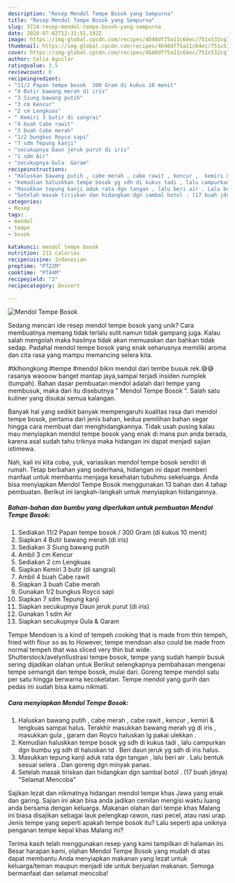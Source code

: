 ```yaml
---
description: "Resep Mendol Tempe Bosok yang Sempurna"
title: "Resep Mendol Tempe Bosok yang Sempurna"
slug: 3724-resep-mendol-tempe-bosok-yang-sempurna
date: 2020-07-02T12:31:51.192Z
image: https://img-global.cpcdn.com/recipes/4b48df75a11c64ec/751x532cq70/mendol-tempe-bosok-foto-resep-utama.jpg
thumbnail: https://img-global.cpcdn.com/recipes/4b48df75a11c64ec/751x532cq70/mendol-tempe-bosok-foto-resep-utama.jpg
cover: https://img-global.cpcdn.com/recipes/4b48df75a11c64ec/751x532cq70/mendol-tempe-bosok-foto-resep-utama.jpg
author: Celia Aguilar
ratingvalue: 3.5
reviewcount: 6
recipeingredient:
- "11/2 Papan tempe bosok  300 Gram di kukus 10 menit"
- "4 Butir bawang merah di iris"
- "3 Siung bawang putih"
- "3 cm Kencur"
- "2 cm Lengkuas"
- " Kemiri 3 butir di sangrai"
- "4 buah Cabe rawit"
- "3 buah Cabe merah"
- "1/2 bungkus Royco sapi"
- "7 sdm Tepung kanji"
- "secukupnya Daun jeruk purut di iris"
- "1 sdm Air"
- "secukupnya Gula  Garam"
recipeinstructions:
- "Haluskan bawang putih , cabe merah , cabe rawit , kencur ,  kemiri &amp; lengkuas sampai halus. Terakhir masukkan bawang merah yg di iris , masukkan gula , garam dan Royco haluskan lg pakai ulekkan ."
- "Kemudian haluskkan tempe bosok yg sdh di kukus tadi , lalu campurkan dgn bumbu yg sdh di haluskan td . Beri daun jeruk yg sdh di iris halus."
- "Masukkan tepung kanji aduk rata dgn tangan , lalu beri air . Lalu bentuk sesuai selera . Dan goreng dgn minyak panas."
- "Setelah masak tiriskan dan hidangkan dgn sambal botol . (17 buah jdnya) &#34;Selamat Mencoba&#34;"
categories:
- Resep
tags:
- mendol
- tempe
- bosok

katakunci: mendol tempe bosok 
nutrition: 211 calories
recipecuisine: Indonesian
preptime: "PT22M"
cooktime: "PT44M"
recipeyield: "2"
recipecategory: Dessert

---
```



![Mendol Tempe Bosok](https://img-global.cpcdn.com/recipes/4b48df75a11c64ec/751x532cq70/mendol-tempe-bosok-foto-resep-utama.jpg)

Sedang mencari ide resep mendol tempe bosok yang unik? Cara membuatnya memang tidak terlalu sulit namun tidak gampang juga. Kalau salah mengolah maka hasilnya tidak akan memuaskan dan bahkan tidak sedap. Padahal mendol tempe bosok yang enak seharusnya memiliki aroma dan cita rasa yang mampu memancing selera kita.

#tklhongkong #tempe #mendol bikin mendol dari tembe busuk rek.😅😅 rasanya waooow banget mantap jaya,sampai terjadi insiden numplek (tumpah). Bahan dasar pembuatan mendol adalah dari tempe yang membusuk, maka dari itu disebutnya &#34; Mendol Tempe Bosok &#34;. Salah satu kuliner yang disukai semua kalangan.

Banyak hal yang sedikit banyak mempengaruhi kualitas rasa dari mendol tempe bosok, pertama dari jenis bahan, kedua pemilihan bahan segar hingga cara membuat dan menghidangkannya. Tidak usah pusing kalau mau menyiapkan mendol tempe bosok yang enak di mana pun anda berada, karena asal sudah tahu triknya maka hidangan ini dapat menjadi sajian istimewa.


Nah, kali ini kita coba, yuk, variasikan mendol tempe bosok sendiri di rumah. Tetap berbahan yang sederhana, hidangan ini dapat memberi manfaat untuk membantu menjaga kesehatan tubuhmu sekeluarga. Anda bisa menyiapkan Mendol Tempe Bosok menggunakan 13 bahan dan 4 tahap pembuatan. Berikut ini langkah-langkah untuk menyiapkan hidangannya.

<!--inarticleads1-->

##### Bahan-bahan dan bumbu yang diperlukan untuk pembuatan Mendol Tempe Bosok:

1. Sediakan 11/2 Papan tempe bosok / 300 Gram (di kukus 10 menit)
1. Siapkan 4 Butir bawang merah (di iris)
1. Sediakan 3 Siung bawang putih
1. Ambil 3 cm Kencur
1. Sediakan 2 cm Lengkuas
1. Siapkan  Kemiri 3 butir (di sangrai)
1. Ambil 4 buah Cabe rawit
1. Siapkan 3 buah Cabe merah
1. Gunakan 1/2 bungkus Royco sapi
1. Siapkan 7 sdm Tepung kanji
1. Siapkan secukupnya Daun jeruk purut (di iris)
1. Gunakan 1 sdm Air
1. Siapkan secukupnya Gula &amp; Garam


Tempe Mendoan is a kind of tempeh cooking that is made from thin tempeh, fried with flour so as to However, tempe mendoan also could be made from normal tempeh that was sliced very thin but wide. Shutterstock/avelynIlustrasi tempe bosok, tempe yang sudah hampir busuk sering dijadikan olahan untuk Berikut selengkapnya pembahasan mengenai tempe semangit dan tempe bosok, mulai dari. Goreng tempe mendol satu per satu hingga berwarna kecokelatan. Tempe mendol yang gurih dan pedas ini sudah bisa kamu nikmati. 

<!--inarticleads2-->

##### Cara menyiapkan Mendol Tempe Bosok:

1. Haluskan bawang putih , cabe merah , cabe rawit , kencur ,  kemiri &amp; lengkuas sampai halus. Terakhir masukkan bawang merah yg di iris , masukkan gula , garam dan Royco haluskan lg pakai ulekkan .
1. Kemudian haluskkan tempe bosok yg sdh di kukus tadi , lalu campurkan dgn bumbu yg sdh di haluskan td . Beri daun jeruk yg sdh di iris halus.
1. Masukkan tepung kanji aduk rata dgn tangan , lalu beri air . Lalu bentuk sesuai selera . Dan goreng dgn minyak panas.
1. Setelah masak tiriskan dan hidangkan dgn sambal botol . (17 buah jdnya) &#34;Selamat Mencoba&#34;


Sajikan lezat dan nikmatnya hidangan mendol tempe khas Jawa yang enak dan garing. Sajian ini akan bisa anda jadikan cemilan mengisi waktu luang anda bersama dengan keluarga. Makanan olahan dari tempe khas Malang ini biasa disajikan sebagai lauk pelengkap rawon, nasi pecel, atau nasi urap. Jenis tempe yang seperti apakah tempe bosok itu? Lalu seperti apa uniknya penganan tempe kepal khas Malang ini? 

Terima kasih telah menggunakan resep yang kami tampilkan di halaman ini. Besar harapan kami, olahan Mendol Tempe Bosok yang mudah di atas dapat membantu Anda menyiapkan makanan yang lezat untuk keluarga/teman maupun menjadi ide untuk berjualan makanan. Semoga bermanfaat dan selamat mencoba!
